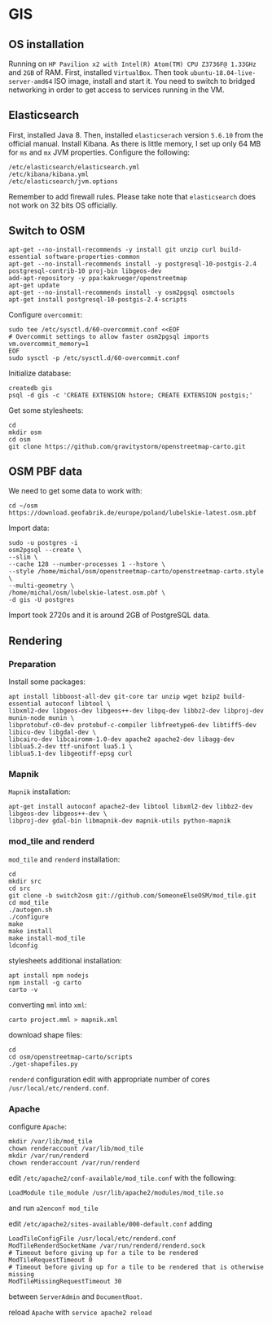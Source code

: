 # GIS

## OS installation
Running on ```HP Pavilion x2 with Intel(R) Atom(TM) CPU Z3736F@ 1.33GHz``` and ```2GB``` of RAM. First, installed ```VirtualBox```. Then took ```ubuntu-18.04-live-server-amd64``` ISO image, install and start it. You need to switch to bridged networking in order to get access to services running in the VM. 


## Elasticsearch
First, installed Java 8. Then, installed ```elasticserach``` version ```5.6.10``` from the official manual. Install Kibana. As there is little memory, I set up only 64 MB for ```ms``` and ```mx``` JVM properties. Configure the following:
```
/etc/elasticsearch/elasticsearch.yml
/etc/kibana/kibana.yml
/etc/elasticsearch/jvm.options
```

Remember to add firewall rules. Please take note that ```elasticsearch``` does not work on 32 bits OS officially.


## Switch to OSM
```
apt-get --no-install-recommends -y install git unzip curl build-essential software-properties-common
apt-get --no-install-recommends install -y postgresql-10-postgis-2.4 postgresql-contrib-10 proj-bin libgeos-dev
add-apt-repository -y ppa:kakrueger/openstreetmap
apt-get update
apt-get --no-install-recommends install -y osm2pgsql osmctools
apt-get install postgresql-10-postgis-2.4-scripts
```

Configure ```overcommit```:

```
sudo tee /etc/sysctl.d/60-overcommit.conf <<EOF
# Overcommit settings to allow faster osm2pgsql imports
vm.overcommit_memory=1
EOF
sudo sysctl -p /etc/sysctl.d/60-overcommit.conf
```

Initialize database:

```
createdb gis
psql -d gis -c 'CREATE EXTENSION hstore; CREATE EXTENSION postgis;'
```

Get some stylesheets:

```
cd
mkdir osm
cd osm
git clone https://github.com/gravitystorm/openstreetmap-carto.git
```


## OSM PBF data
We need to get some data to work with:

```
cd ~/osm
https://download.geofabrik.de/europe/poland/lubelskie-latest.osm.pbf
```

Import data:

```
sudo -u postgres -i
osm2pgsql --create \
--slim \
--cache 128 --number-processes 1 --hstore \
--style /home/michal/osm/openstreetmap-carto/openstreetmap-carto.style \
--multi-geometry \
/home/michal/osm/lubelskie-latest.osm.pbf \
-d gis -U postgres
```

Import took 2720s and it is around 2GB of PostgreSQL data.


## Rendering

### Preparation

Install some packages:

```
apt install libboost-all-dev git-core tar unzip wget bzip2 build-essential autoconf libtool \
libxml2-dev libgeos-dev libgeos++-dev libpq-dev libbz2-dev libproj-dev munin-node munin \
libprotobuf-c0-dev protobuf-c-compiler libfreetype6-dev libtiff5-dev libicu-dev libgdal-dev \
libcairo-dev libcairomm-1.0-dev apache2 apache2-dev libagg-dev liblua5.2-dev ttf-unifont lua5.1 \
liblua5.1-dev libgeotiff-epsg curl
```

### Mapnik

```Mapnik``` installation:

```
apt-get install autoconf apache2-dev libtool libxml2-dev libbz2-dev libgeos-dev libgeos++-dev \
libproj-dev gdal-bin libmapnik-dev mapnik-utils python-mapnik
```

### mod_tile and renderd

```mod_tile``` and ```renderd``` installation:

```
cd 
mkdir src
cd src
git clone -b switch2osm git://github.com/SomeoneElseOSM/mod_tile.git
cd mod_tile
./autogen.sh
./configure
make
make install
make install-mod_tile
ldconfig
```

stylesheets additional installation:

```
apt install npm nodejs
npm install -g carto
carto -v 
```

converting ```mml``` into ```xml```:

```
carto project.mml > mapnik.xml
```

download shape files:

```
cd
cd osm/openstreetmap-carto/scripts
./get-shapefiles.py
```

```renderd``` configuration edit with appropriate number of cores ```/usr/local/etc/renderd.conf```.

### Apache

configure ```Apache```:

```
mkdir /var/lib/mod_tile
chown renderaccount /var/lib/mod_tile
mkdir /var/run/renderd
chown renderaccount /var/run/renderd
```

edit ```/etc/apache2/conf-available/mod_tile.conf``` with the following:

```
LoadModule tile_module /usr/lib/apache2/modules/mod_tile.so
```

and run ```a2enconf mod_tile```

edit ```/etc/apache2/sites-available/000-default.conf``` adding 

```
LoadTileConfigFile /usr/local/etc/renderd.conf
ModTileRenderdSocketName /var/run/renderd/renderd.sock
# Timeout before giving up for a tile to be rendered
ModTileRequestTimeout 0
# Timeout before giving up for a tile to be rendered that is otherwise missing
ModTileMissingRequestTimeout 30
```

between ```ServerAdmin``` and ```DocumentRoot```.

reload ```Apache``` with ```service apache2 reload```
